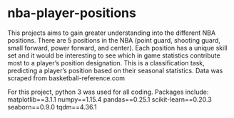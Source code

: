 # nba-player-positions

This projects aims to gain greater understanding into the different NBA positions. There are 5 positions in the NBA (point guard, shooting guard, small forward, power forward, and center). Each position has a unique skill set and it would be interesting to see which in game statistics contribute most to a player’s position designation. This is a classification task, predicting a player’s position based on their seasonal statistics. Data was scraped from basketball-reference.com 

For this project, python 3 was used for all coding. 
Packages include:
matplotlib==3.1.1
numpy==1.15.4
pandas==0.25.1
scikit-learn==0.20.3
seaborn==0.9.0
tqdm==4.36.1